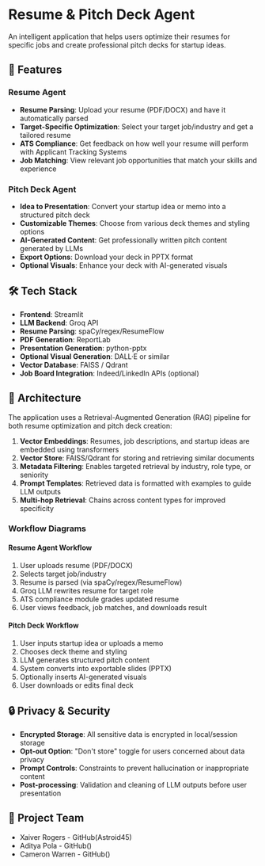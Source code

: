 # Resume & Pitch Deck Agent

An intelligent application that helps users optimize their resumes for specific jobs and create professional pitch decks for startup ideas.

## 🌟 Features

### Resume Agent

- **Resume Parsing**: Upload your resume (PDF/DOCX) and have it automatically parsed
- **Target-Specific Optimization**: Select your target job/industry and get a tailored resume
- **ATS Compliance**: Get feedback on how well your resume will perform with Applicant Tracking Systems
- **Job Matching**: View relevant job opportunities that match your skills and experience

### Pitch Deck Agent

- **Idea to Presentation**: Convert your startup idea or memo into a structured pitch deck
- **Customizable Themes**: Choose from various deck themes and styling options
- **AI-Generated Content**: Get professionally written pitch content generated by LLMs
- **Export Options**: Download your deck in PPTX format
- **Optional Visuals**: Enhance your deck with AI-generated visuals

## 🛠️ Tech Stack

- **Frontend**: Streamlit
- **LLM Backend**: Groq API
- **Resume Parsing**: spaCy/regex/ResumeFlow
- **PDF Generation**: ReportLab
- **Presentation Generation**: python-pptx
- **Optional Visual Generation**: DALL·E or similar
- **Vector Database**: FAISS / Qdrant
- **Job Board Integration**: Indeed/LinkedIn APIs (optional)

## 📐 Architecture

The application uses a Retrieval-Augmented Generation (RAG) pipeline for both resume optimization and pitch deck creation:

1. **Vector Embeddings**: Resumes, job descriptions, and startup ideas are embedded using transformers
2. **Vector Store**: FAISS/Qdrant for storing and retrieving similar documents
3. **Metadata Filtering**: Enables targeted retrieval by industry, role type, or seniority
4. **Prompt Templates**: Retrieved data is formatted with examples to guide LLM outputs
5. **Multi-hop Retrieval**: Chains across content types for improved specificity

### Workflow Diagrams

#### Resume Agent Workflow

1. User uploads resume (PDF/DOCX)
2. Selects target job/industry
3. Resume is parsed (via spaCy/regex/ResumeFlow)
4. Groq LLM rewrites resume for target role
5. ATS compliance module grades updated resume
6. User views feedback, job matches, and downloads result

#### Pitch Deck Workflow

1. User inputs startup idea or uploads a memo
2. Chooses deck theme and styling
3. LLM generates structured pitch content
4. System converts into exportable slides (PPTX)
5. Optionally inserts AI-generated visuals
6. User downloads or edits final deck

## 🔒 Privacy & Security

- **Encrypted Storage**: All sensitive data is encrypted in local/session storage
- **Opt-out Option**: "Don't store" toggle for users concerned about data privacy
- **Prompt Controls**: Constraints to prevent hallucination or inappropriate content
- **Post-processing**: Validation and cleaning of LLM outputs before user presentation

## 👥 Project Team

- Xaiver Rogers - GitHub(Astroid45)
- Aditya Pola - GitHub()
- Cameron Warren - GitHub()
